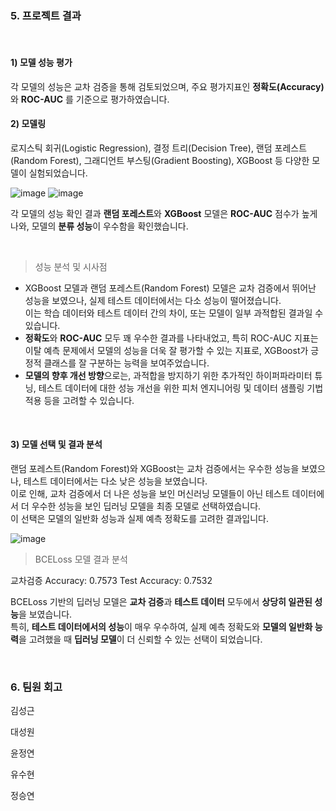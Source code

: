 

### 5. 프로젝트 결과

<br>

#### 1) 모델 성능 평가
각 모델의 성능은 교차 검증을 통해 검토되었으며, 주요 평가지표인 **정확도(Accuracy)** 와 **ROC-AUC** 를 기준으로 평가하였습니다.

#### 2) 모델링
로지스틱 회귀(Logistic Regression), 결정 트리(Decision Tree), 랜덤 포레스트(Random Forest), 그래디언트 부스팅(Gradient Boosting), XGBoost 등 다양한 모델이 실험되었습니다.

![image](https://github.com/user-attachments/assets/a81a10ad-a4ab-459a-b274-791ee17cc094) ![image](https://github.com/user-attachments/assets/feda1fe3-2ead-49a9-942c-f18bd6129092)
    

각 모델의 성능 확인 결과 **랜덤 포레스트**와 **XGBoost** 모델은 **ROC-AUC** 점수가 높게 나와, 모델의 **분류 성능**이 우수함을 확인했습니다.

<br>

> 성능 분석 및 시사점
 - XGBoost 모델과 랜덤 포레스트(Random Forest) 모델은 교차 검증에서 뛰어난 성능을 보였으나, 실제 테스트 데이터에서는 다소 성능이 떨어졌습니다. <br>
   이는 학습 데이터와 테스트 데이터 간의 차이, 또는 모델이 일부 과적합된 결과일 수 있습니다.
 - **정확도**와 **ROC-AUC** 모두 꽤 우수한 결과를 나타내었고, 특히 ROC-AUC 지표는 이탈 예측 문제에서 모델의 성능을 더욱 잘 평가할 수 있는 지표로, XGBoost가 긍정적 클래스를 잘 구분하는 능력을 보여주었습니다.
 - **모델의 향후 개선 방향**으로는, 과적합을 방지하기 위한 추가적인 하이퍼파라미터 튜닝, 테스트 데이터에 대한 성능 개선을 위한 피처 엔지니어링 및 데이터 샘플링 기법 적용 등을 고려할 수 있습니다.

<br>


#### 3) 모델 선택 및 결과 분석
랜덤 포레스트(Random Forest)와 XGBoost는 교차 검증에서는 우수한 성능을 보였으나, 테스트 데이터에서는 다소 낮은 성능을 보였습니다. <br>
이로 인해, 교차 검증에서 더 나은 성능을 보인 머신러닝 모델들이 아닌 테스트 데이터에서 더 우수한 성능을 보인 딥러닝 모델을 최종 모델로 선택하였습니다. <br>
이 선택은 모델의 일반화 성능과 실제 예측 정확도를 고려한 결과입니다.

![image](https://github.com/user-attachments/assets/a7d0cefe-1ad5-4b04-9c2b-b7e59564a15b)

> BCELoss 모델 결과 분석

교차검증 Accuracy: 0.7573      Test Accuracy: 0.7532

BCELoss 기반의 딥러닝 모델은 **교차 검증**과 **테스트 데이터** 모두에서 **상당히 일관된 성능**을 보였습니다. <br>
특히, **테스트 데이터에서의 성능**이 매우 우수하여, 실제 예측 정확도와 **모델의 일반화 능력**을 고려했을 때 **딥러닝 모델**이 더 신뢰할 수 있는 선택이 되었습니다.  <br>


<br>




### 6. 팀원 회고
김성근
>
>
대성원
> 
>
윤정연
> 
> 
유수현
>
>
정승연
>
>
<br>
